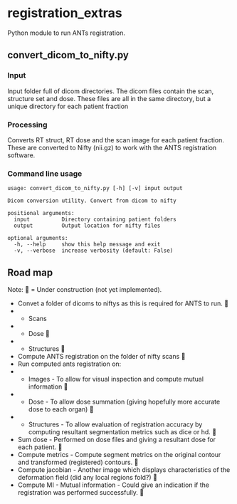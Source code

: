 # registration_extras

Python module to run ANTs registration.

## convert_dicom_to_nifty.py

### Input

Input folder full of dicom directories.
The dicom files contain the scan, structure set and dose.
These files are all in the same directory, but a unique directory for each patient fraction


### Processing

Converts RT struct, RT dose and the scan image for each patient fraction.
These are converted to Nifty (nii.gz) to work with the ANTS registration software.

### Command line usage

```
usage: convert_dicom_to_nifty.py [-h] [-v] input output

Dicom conversion utility. Convert from dicom to nifty

positional arguments:
  input          Directory containing patient folders
  output         Output location for nifty files

optional arguments:
  -h, --help     show this help message and exit
  -v, --verbose  increase verbosity (default: False)
```

## Road map

Note: 🚧 = Under construction (not yet implemented).

* Convet a folder of dicoms to niftys as this is required for ANTS to run. 🚧
* * Scans
* * Dose 🚧
* * Structures 🚧
* Compute ANTS registration on the folder of nifty scans 🚧
* Run computed ants registration on: 
* * Images - To allow for visual inspection and compute mutual information 🚧
* * Dose - To allow dose summation (giving hopefully more accurate dose to each organ) 🚧
* * Structures - To allow evaluation of registration accuracy by computing resultant segmentation metrics such as dice or hd. 🚧
* Sum dose - Performed on dose files and giving a resultant dose for each patient. 🚧
* Compute metrics - Compute segment metrics on the original contour and transformed (registered) contours. 🚧
* Compute jacobian - Another image which displays characteristics of the deformation field (did any local regions fold?) 🚧
* Compute MI - Mutual information - Could give an indication if the registration was performed successfully. 🚧
